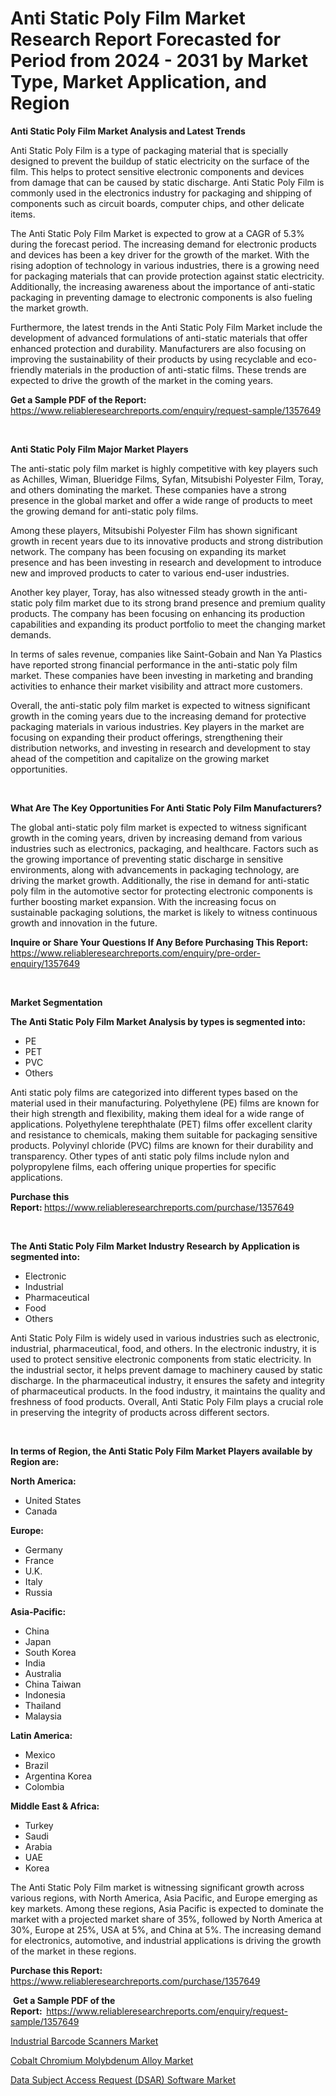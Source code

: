 <p><h1>Anti Static Poly Film Market Research Report Forecasted for Period from 2024 -  2031 by Market Type, Market Application, and Region</h1></p><p><strong>Anti Static Poly Film Market Analysis and Latest Trends</strong></p>
<p><p>Anti Static Poly Film is a type of packaging material that is specially designed to prevent the buildup of static electricity on the surface of the film. This helps to protect sensitive electronic components and devices from damage that can be caused by static discharge. Anti Static Poly Film is commonly used in the electronics industry for packaging and shipping of components such as circuit boards, computer chips, and other delicate items.</p><p>The Anti Static Poly Film Market is expected to grow at a CAGR of 5.3% during the forecast period. The increasing demand for electronic products and devices has been a key driver for the growth of the market. With the rising adoption of technology in various industries, there is a growing need for packaging materials that can provide protection against static electricity. Additionally, the increasing awareness about the importance of anti-static packaging in preventing damage to electronic components is also fueling the market growth.</p><p>Furthermore, the latest trends in the Anti Static Poly Film Market include the development of advanced formulations of anti-static materials that offer enhanced protection and durability. Manufacturers are also focusing on improving the sustainability of their products by using recyclable and eco-friendly materials in the production of anti-static films. These trends are expected to drive the growth of the market in the coming years.</p></p>
<p><strong>Get a Sample PDF of the Report:&nbsp;</strong> <a href="https://www.reliableresearchreports.com/enquiry/request-sample/1357649">https://www.reliableresearchreports.com/enquiry/request-sample/1357649</a></p>
<p>&nbsp;</p>
<p><strong>Anti Static Poly Film Major Market Players</strong></p>
<p><p>The anti-static poly film market is highly competitive with key players such as Achilles, Wiman, Blueridge Films, Syfan, Mitsubishi Polyester Film, Toray, and others dominating the market. These companies have a strong presence in the global market and offer a wide range of products to meet the growing demand for anti-static poly films.</p><p>Among these players, Mitsubishi Polyester Film has shown significant growth in recent years due to its innovative products and strong distribution network. The company has been focusing on expanding its market presence and has been investing in research and development to introduce new and improved products to cater to various end-user industries.</p><p>Another key player, Toray, has also witnessed steady growth in the anti-static poly film market due to its strong brand presence and premium quality products. The company has been focusing on enhancing its production capabilities and expanding its product portfolio to meet the changing market demands.</p><p>In terms of sales revenue, companies like Saint-Gobain and Nan Ya Plastics have reported strong financial performance in the anti-static poly film market. These companies have been investing in marketing and branding activities to enhance their market visibility and attract more customers.</p><p>Overall, the anti-static poly film market is expected to witness significant growth in the coming years due to the increasing demand for protective packaging materials in various industries. Key players in the market are focusing on expanding their product offerings, strengthening their distribution networks, and investing in research and development to stay ahead of the competition and capitalize on the growing market opportunities.</p></p>
<p>&nbsp;</p>
<p><strong>What Are The Key Opportunities For Anti Static Poly Film Manufacturers?</strong></p>
<p><p>The global anti-static poly film market is expected to witness significant growth in the coming years, driven by increasing demand from various industries such as electronics, packaging, and healthcare. Factors such as the growing importance of preventing static discharge in sensitive environments, along with advancements in packaging technology, are driving the market growth. Additionally, the rise in demand for anti-static poly film in the automotive sector for protecting electronic components is further boosting market expansion. With the increasing focus on sustainable packaging solutions, the market is likely to witness continuous growth and innovation in the future.</p></p>
<p><strong>Inquire or Share Your Questions If Any Before Purchasing This Report:</strong> <a href="https://www.reliableresearchreports.com/enquiry/pre-order-enquiry/1357649">https://www.reliableresearchreports.com/enquiry/pre-order-enquiry/1357649</a></p>
<p>&nbsp;</p>
<p><strong>Market Segmentation</strong></p>
<p><strong>The Anti Static Poly Film Market Analysis by types is segmented into:</strong></p>
<p><ul><li>PE</li><li>PET</li><li>PVC</li><li>Others</li></ul></p>
<p><p>Anti static poly films are categorized into different types based on the material used in their manufacturing. Polyethylene (PE) films are known for their high strength and flexibility, making them ideal for a wide range of applications. Polyethylene terephthalate (PET) films offer excellent clarity and resistance to chemicals, making them suitable for packaging sensitive products. Polyvinyl chloride (PVC) films are known for their durability and transparency. Other types of anti static poly films include nylon and polypropylene films, each offering unique properties for specific applications.</p></p>
<p><strong>Purchase this Report:&nbsp;</strong><a href="https://www.reliableresearchreports.com/purchase/1357649">https://www.reliableresearchreports.com/purchase/1357649</a></p>
<p>&nbsp;</p>
<p><strong>The Anti Static Poly Film Market Industry Research by Application is segmented into:</strong></p>
<p><ul><li>Electronic</li><li>Industrial</li><li>Pharmaceutical</li><li>Food</li><li>Others</li></ul></p>
<p><p>Anti Static Poly Film is widely used in various industries such as electronic, industrial, pharmaceutical, food, and others. In the electronic industry, it is used to protect sensitive electronic components from static electricity. In the industrial sector, it helps prevent damage to machinery caused by static discharge. In the pharmaceutical industry, it ensures the safety and integrity of pharmaceutical products. In the food industry, it maintains the quality and freshness of food products. Overall, Anti Static Poly Film plays a crucial role in preserving the integrity of products across different sectors.</p></p>
<p>&nbsp;</p>
<p><strong>In terms of Region, the Anti Static Poly Film Market Players available by Region are:</strong></p>
<p>
    <p> <strong> North America: </strong>
        <ul>
            <li>United States</li>
            <li>Canada</li>
        </ul>
        </p> 
    <p> <strong> Europe: </strong>
        <ul>
            <li>Germany</li>
            <li>France</li>
            <li>U.K.</li>
            <li>Italy</li>
            <li>Russia</li>
        </ul>
        </p> 
    <p> <strong> Asia-Pacific: </strong>
        <ul>
            <li>China</li>
            <li>Japan</li>
            <li>South Korea</li>
            <li>India</li>
            <li>Australia</li>
            <li>China Taiwan</li>
            <li>Indonesia</li>
            <li>Thailand</li>
            <li>Malaysia</li>
        </ul>
        </p> 
    <p> <strong> Latin America: </strong>
        <ul>
            <li>Mexico</li>
            <li>Brazil</li>
            <li>Argentina Korea</li>
            <li>Colombia</li>
        </ul>
        </p> 
    <p> <strong> Middle East & Africa: </strong>
        <ul>
            <li>Turkey</li>
            <li>Saudi</li>
            <li>Arabia</li>
            <li>UAE</li>
            <li>Korea</li>
        </ul>
    </p>
    </p>
<p><p>The Anti Static Poly Film market is witnessing significant growth across various regions, with North America, Asia Pacific, and Europe emerging as key markets. Among these regions, Asia Pacific is expected to dominate the market with a projected market share of 35%, followed by North America at 30%, Europe at 25%, USA at 5%, and China at 5%. The increasing demand for electronics, automotive, and industrial applications is driving the growth of the market in these regions.</p></p>
<p><strong>Purchase this Report: </strong><a href="https://www.reliableresearchreports.com/purchase/1357649">https://www.reliableresearchreports.com/purchase/1357649</a></p>
<p>&nbsp;<strong>Get a Sample PDF of the Report:&nbsp;&nbsp;</strong><a href="https://www.reliableresearchreports.com/enquiry/request-sample/1357649">https://www.reliableresearchreports.com/enquiry/request-sample/1357649</a></p>
<p><strong></strong></p>
<p><p><a href="https://view.publitas.com/reportprime-1/industrial-barcode-scanners-market-size-and-growth-market-segmentation-regional-and-country-breakdowns-and-market-trends-for-period-from-2023-2030/">Industrial Barcode Scanners Market</a></p><p><a href="https://github.com/edytherolanlouisejk1miz0wig/Market-Research-Report-List-1/blob/main/cobalt-chromium-molybdenum-alloy-market.md">Cobalt Chromium Molybdenum Alloy Market</a></p><p><a href="https://view.publitas.com/reportprime-1/data-subject-access-request-dsar-software-market-analysis-examines-its-scope-on-growth-opportunities-and-forecasted-trends-spanning-from-2023-to-2030/">Data Subject Access Request (DSAR) Software Market</a></p></p>